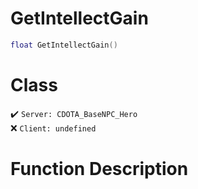 # GetIntellectGain
```lua
float GetIntellectGain()
```
# Class
✔️ `Server: CDOTA_BaseNPC_Hero`  
❌ `Client: undefined`  

# Function Description

